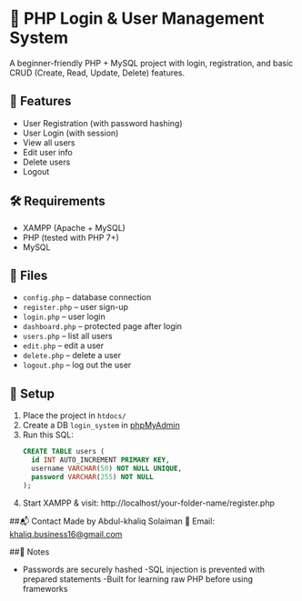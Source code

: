 # 🔐 PHP Login & User Management System

A beginner-friendly PHP + MySQL project with login, registration, and basic CRUD (Create, Read, Update, Delete) features.

## 🚀 Features
- User Registration (with password hashing)
- User Login (with session)
- View all users
- Edit user info
- Delete users
- Logout

## 🛠 Requirements
- XAMPP (Apache + MySQL)
- PHP (tested with PHP 7+)
- MySQL

## 📂 Files
- `config.php` – database connection
- `register.php` – user sign-up
- `login.php` – user login
- `dashboard.php` – protected page after login
- `users.php` – list all users
- `edit.php` – edit a user
- `delete.php` – delete a user
- `logout.php` – log out the user

## 🧪 Setup
1. Place the project in `htdocs/`
2. Create a DB `login_system` in [phpMyAdmin](http://localhost/phpmyadmin)
3. Run this SQL:
   ```sql
   CREATE TABLE users (
     id INT AUTO_INCREMENT PRIMARY KEY,
     username VARCHAR(50) NOT NULL UNIQUE,
     password VARCHAR(255) NOT NULL
   );
4. Start XAMPP & visit: http://localhost/your-folder-name/register.php

##📬 Contact
Made by Abdul-khaliq Solaiman
📧 Email: khaliq.business16@gmail.com

##📌 Notes
- Passwords are securely hashed
-SQL injection is prevented with prepared statements
-Built for learning raw PHP before using frameworks

  

